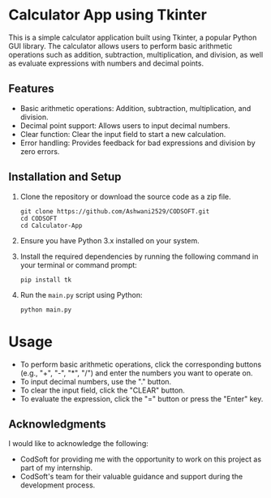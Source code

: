 # Calculator App using Tkinter

This is a simple calculator application built using Tkinter, a popular Python GUI library. The calculator allows users to perform basic arithmetic operations such as addition, subtraction, multiplication, and division, as well as evaluate expressions with numbers and decimal points.

## Features

- Basic arithmetic operations: Addition, subtraction, multiplication, and division.
- Decimal point support: Allows users to input decimal numbers.
- Clear function: Clear the input field to start a new calculation.
- Error handling: Provides feedback for bad expressions and division by zero errors.

## Installation and Setup

1. Clone the repository or download the source code as a zip file.

       git clone https://github.com/Ashwani2529/CODSOFT.git
       cd CODSOFT
       cd Calculator-App
2. Ensure you have Python 3.x installed on your system.

3. Install the required dependencies by running the following command in your terminal or command prompt:

       pip install tk

4. Run the `main.py` script using Python:

       python main.py

# Usage

- To perform basic arithmetic operations, click the corresponding buttons (e.g., "+", "-", "*", "/") and enter the numbers you want to operate on.
- To input decimal numbers, use the "." button.
- To clear the input field, click the "CLEAR" button.
- To evaluate the expression, click the "=" button or press the "Enter" key.

## Acknowledgments

I would like to acknowledge the following:

- CodSoft for providing me with the opportunity to work on this project as part of my internship.
- CodSoft's team for their valuable guidance and support during the development process.
